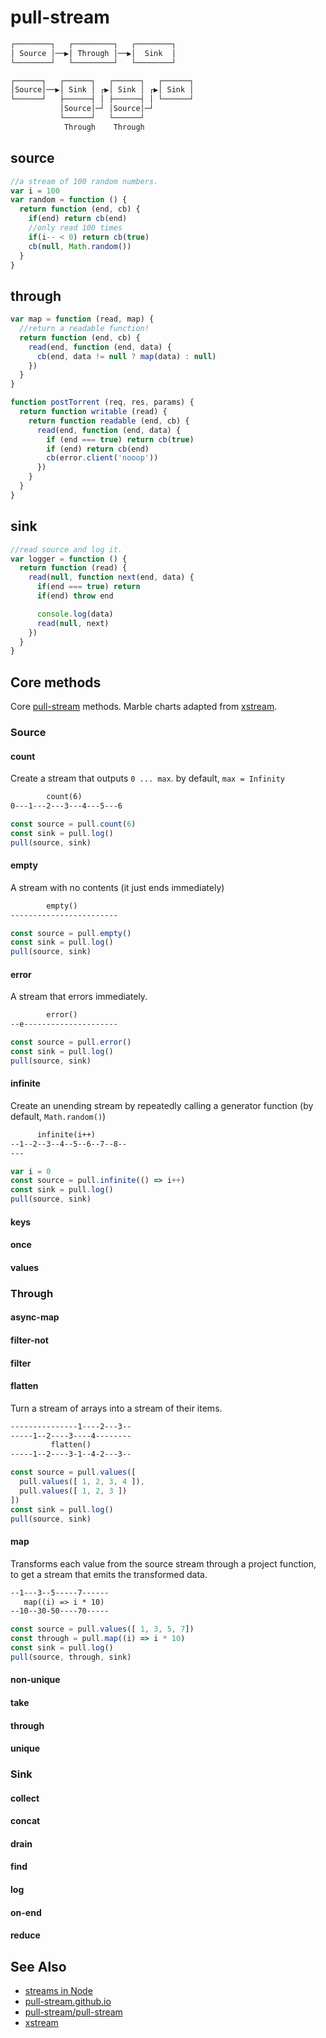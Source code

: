 # pull-stream

```txt
┌────────┐   ┌─────────┐   ┌────────┐
│ Source │──▶│ Through │──▶│  Sink  │
└────────┘   └─────────┘   └────────┘
```

```txt
┌──────┐   ┌──────┐   ┌──────┐   ┌──────┐
│Source│──▶│ Sink │ ┌▶│ Sink │ ┌▶│ Sink │
└──────┘   ├──────┤ │ ├──────┤ │ └──────┘
           │Source│─┘ │Source│─┘
           └──────┘   └──────┘
            Through    Through
```

## source
```js
//a stream of 100 random numbers.
var i = 100
var random = function () {
  return function (end, cb) {
    if(end) return cb(end)
    //only read 100 times
    if(i-- < 0) return cb(true)
    cb(null, Math.random())
  }
}
```

## through
```js
var map = function (read, map) {
  //return a readable function!
  return function (end, cb) {
    read(end, function (end, data) {
      cb(end, data != null ? map(data) : null)
    })
  }
}
```
```js
function postTorrent (req, res, params) {
  return function writable (read) {
    return function readable (end, cb) {
      read(end, function (end, data) {
        if (end === true) return cb(true)
        if (end) return cb(end)
        cb(error.client('nooop'))
      })
    }
  }
}
```

## sink
```js
//read source and log it.
var logger = function () {
  return function (read) {
    read(null, function next(end, data) {
      if(end === true) return
      if(end) throw end

      console.log(data)
      read(null, next)
    })
  }
}
```

## Core methods
Core [pull-stream][ps] methods. Marble charts adapted from [xstream][xstream].

### Source
#### count
Create a stream that outputs `0 ... max`. by default, `max = Infinity`
```txt
        count(6)
0---1---2---3---4---5---6
```
```js
const source = pull.count(6)
const sink = pull.log()
pull(source, sink)
```

#### empty
A stream with no contents (it just ends immediately)
```txt
        empty()
------------------------
```
```js
const source = pull.empty()
const sink = pull.log()
pull(source, sink)
```

#### error
A stream that errors immediately.
```txt
        error()
--e---------------------
```
```js
const source = pull.error()
const sink = pull.log()
pull(source, sink)
```

#### infinite
Create an unending stream by repeatedly calling a generator function (by
default, `Math.random()`)
```txt
      infinite(i++)
--1--2--3--4--5--6--7--8--
---
```
```js
var i = 0
const source = pull.infinite(() => i++)
const sink = pull.log()
pull(source, sink)
```
#### keys
#### once
#### values

### Through
#### async-map
#### filter-not
#### filter
#### flatten
Turn a stream of arrays into a stream of their items.
```txt
---------------1----2---3--
-----1--2----3----4--------
         flatten()
-----1--2----3-1--4-2---3--
```
```js
const source = pull.values([
  pull.values([ 1, 2, 3, 4 ]),
  pull.values([ 1, 2, 3 ])
])
const sink = pull.log()
pull(source, sink)
```

#### map
Transforms each value from the source stream through a project function, to get
a stream that emits the transformed data.
```txt
--1---3--5-----7------
   map((i) => i * 10)
--10--30-50----70-----
```
```js
const source = pull.values([ 1, 3, 5, 7])
const through = pull.map((i) => i * 10)
const sink = pull.log()
pull(source, through, sink)
```

#### non-unique
#### take
#### through
#### unique

### Sink
#### collect
#### concat
#### drain
#### find
#### log
#### on-end
#### reduce

## See Also
- [streams in Node](https://medium.com/@yoshuawuyts/streams-in-node-ab9f13e15d5)
- [pull-stream.github.io][ps]
- [pull-stream/pull-stream](https://github.com/pull-stream/pull-stream)
- [xstream][xstream]

[ps]: https://pull-stream.github.io/
[xstream]: https://github.com/staltz/xstream
